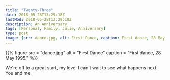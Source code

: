 ```yaml
---
title: "Twenty-Three"
date: 2018-05-28T13:29:18Z
lastMod: 2018-05-28T13:29:18Z
description: An Anniversary.
tags: [Personal, Family, Julie, Anniversary]
type: post
image: {src: dance.jpg, alt: First Dance, caption: First dance, 28 May 1995. }
---
```


{{% figure
   src     = "dance.jpg"
   alt     = "First Dance"
   caption = "First dance, 28 May 1995."
%}}

We're off to a great start, my love. I can't wait to see what happens next.
You and me.
